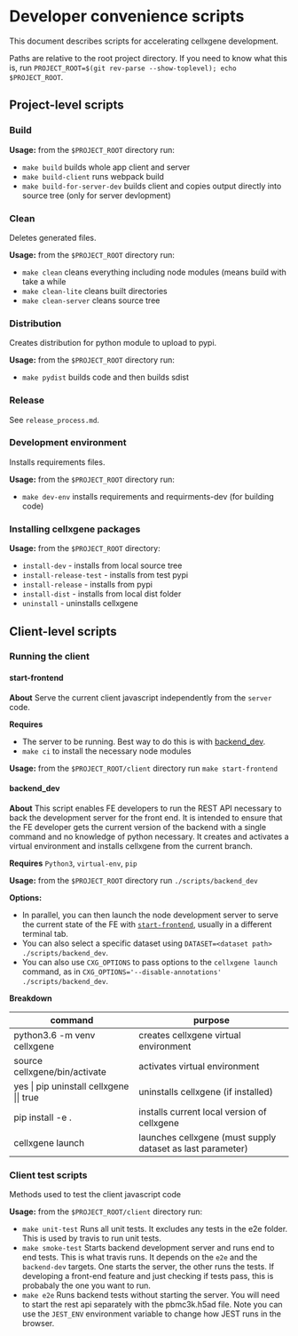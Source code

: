 # Developer convenience scripts

This document describes scripts for accelerating cellxgene development.

Paths are relative to the root project directory. If you need to know what
this is, run `PROJECT_ROOT=$(git rev-parse --show-toplevel); echo
$PROJECT_ROOT`.

## Project-level scripts

### Build

**Usage:** from the `$PROJECT_ROOT` directory run:
* `make build` builds whole app client and server
* `make build-client` runs webpack build
* `make build-for-server-dev` builds client and copies output directly into
  source tree (only for server devlopment)

### Clean

Deletes generated files.

**Usage:** from the `$PROJECT_ROOT` directory run:
* `make clean` cleans everything including node modules (means build with take
  a while
* `make clean-lite` cleans built directories
* `make clean-server` cleans source tree

### Distribution

Creates distribution for python module to upload to pypi.

**Usage:** from the `$PROJECT_ROOT` directory run:
* `make pydist` builds code and then builds sdist

### Release

See `release_process.md`.

### Development environment

Installs requirements files.

**Usage:** from the `$PROJECT_ROOT` directory run:
* `make dev-env` installs requirements and requirments-dev (for building code)

### Installing cellxgene packages

**Usage:** from the `$PROJECT_ROOT` directory:
* `install-dev` - installs from local source tree
* `install-release-test` - installs from test pypi
* `install-release` - installs from pypi
* `install-dist` - installs from local dist folder
* `uninstall` - uninstalls cellxgene

## Client-level scripts

### Running the client

#### start-frontend

**About** Serve the current client javascript independently from the `server` code.

**Requires**
* The server to be running. Best way to do this is with [backend_dev](#backend_dev).
* `make ci` to install the necessary node modules

**Usage:** from the `$PROJECT_ROOT/client` directory run `make start-frontend`

#### backend_dev

**About** This script enables FE developers to run the REST API necessary to
back the development server for the front end. It is intended to ensure that
the FE developer gets the current version of the backend with a single command
and no knowledge of python necessary. It creates and activates a virtual
environment and installs cellxgene from the current branch.

**Requires** `Python3`, `virtual-env`, `pip`

**Usage:** from the `$PROJECT_ROOT` directory run `./scripts/backend_dev`

**Options:**
* In parallel, you can then launch the node development server to serve the
  current state of the FE with [`start-frontend`](#start-frontend), usually in
  a different terminal tab.
* You can also select a specific dataset using `DATASET=<dataset path> ./scripts/backend_dev`.
* You can also use `CXG_OPTIONS` to pass options to the `cellxgene launch`
  command, as in `CXG_OPTIONS='--disable-annotations' ./scripts/backend_dev`.

**Breakdown**

| command                                  | purpose                                                    |
| ---------------------------------------- | ---------------------------------------------------------- |
| python3.6 -m venv cellxgene              | creates cellxgene virtual environment                      |
| source cellxgene/bin/activate            | activates virtual environment                              |
| yes \| pip uninstall cellxgene \|\| true | uninstalls cellxgene (if installed)                        |
| pip install -e .                         | installs current local version of cellxgene                |
| cellxgene launch                         | launches cellxgene (must supply dataset as last parameter) |

### Client test scripts

Methods used to test the client javascript code

**Usage:** from the `$PROJECT_ROOT/client` directory run:
* `make unit-test` Runs all unit tests. It excludes any tests in the e2e
  folder. This is used by travis to run unit tests.
* `make smoke-test` Starts backend development server and runs end to end
  tests. This is what travis runs. It depends on the `e2e` and the
  `backend-dev` targets. One starts the server, the other runs the tests. If
  developing a front-end feature and just checking if tests pass, this is
  probabaly the one you want to run.
* `make e2e` Runs backend tests without starting the server. You will need to
  start the rest api separately with the pbmc3k.h5ad file. Note you can use
  the `JEST_ENV` environment variable to change how JEST runs in the browser.
